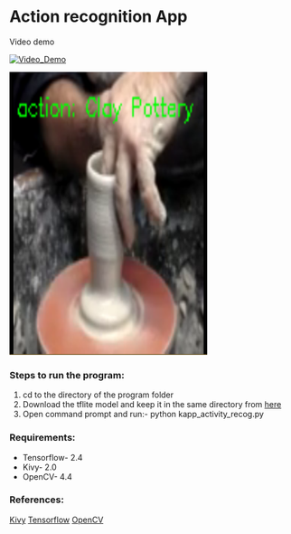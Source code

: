 # Action recognition App

Video demo

[![Video_Demo](https://img.youtube.com/vi/2e0dKyALA-w/0.jpg)](https://www.youtube.com/watch?v=2e0dKyALA-w)

<img src="https://github.com/computervisionpro/action-recognition/blob/main/activity-recognition.png" alt="Output" width="350" height="500">


### Steps to run the program:

1. cd to the directory of the program folder
2. Download the tflite model and keep it in the same directory from [here](https://drive.google.com/file/d/1HVZAp7QSxF_5gSLR5zRKOP54q4mg1rU7/view?usp=sharing)
3. Open command prompt and run:- python kapp_activity_recog.py



### Requirements:

- Tensorflow- 2.4
- Kivy- 2.0
- OpenCV- 4.4


### References:

[Kivy](http://inclem.net/pages/kivy-crash-course/)
[Tensorflow](https://www.tensorflow.org/lite)
[OpenCV](https://www.pyimagesearch.com/)
